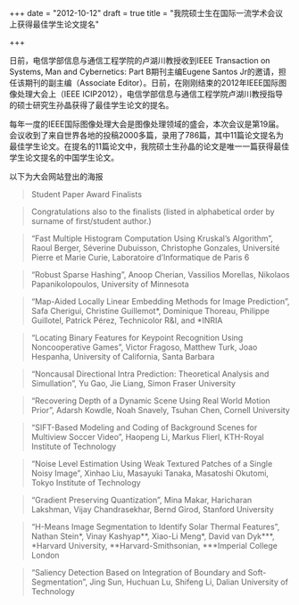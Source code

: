 +++
date = "2012-10-12"
draft = true
title = "我院硕士生在国际一流学术会议上获得最佳学生论文提名"

+++

日前，电信学部信息与通信工程学院的卢湖川教授收到IEEE Transaction on Systems, Man and Cybernetics: Part B期刊主编Eugene Santos Jr的邀请，担任该期刊的副主编（Associate Editor）。日前，在刚刚结束的2012年IEEE国际图像处理大会上（IEEE ICIP2012），电信学部信息与通信工程学院卢湖川教授指导的硕士研究生孙晶获得了最佳学生论文的提名。

每年一度的IEEE国际图像处理大会是图像处理领域的盛会，本次会议是第19届。会议收到了来自世界各地的投稿2000多篇，录用了786篇，其中11篇论文提名为最佳学生论文。在提名的11篇论文中，我院硕士生孙晶的论文是唯一一篇获得最佳学生论文提名的中国学生论文。

以下为大会网站登出的海报

>Student Paper Award Finalists

>Congratulations also to the finalists (listed in alphabetical order by surname of first/student author.)

>“Fast Multiple Histogram Computation Using Kruskal’s Algorithm”, Raoul Berger, Séverine Dubuisson, Christophe Gonzales, Université Pierre et Marie Curie, Laboratoire d’Informatique de Paris 6

>“Robust Sparse Hashing”, Anoop Cherian, Vassilios Morellas, Nikolaos Papanikolopoulos, University of Minnesota

>“Map-Aided Locally Linear Embedding Methods for Image Prediction”, Safa Cherigui, Christine Guillemot*, Dominique Thoreau, Philippe Guillotel, Patrick Pérez, Technicolor R&I, and *INRIA

>“Locating Binary Features for Keypoint Recognition Using Noncooperative Games”, Victor Fragoso, Matthew Turk, Joao Hespanha, University of California, Santa Barbara

>“Noncausal Directional Intra Prediction: Theoretical Analysis and Simullation”, Yu Gao, Jie Liang, Simon Fraser University

>“Recovering Depth of a Dynamic Scene Using Real World Motion Prior”, Adarsh Kowdle, Noah Snavely, Tsuhan Chen, Cornell University

>“SIFT-Based Modeling and Coding of Background Scenes for Multiview Soccer Video”, Haopeng Li, Markus Flierl, KTH-Royal Institute of Technology

>“Noise Level Estimation Using Weak Textured Patches of a Single Noisy Image”, Xinhao Liu, Masayuki Tanaka, Masatoshi Okutomi, Tokyo Institute of Technology

>“Gradient Preserving Quantization”, Mina Makar, Haricharan Lakshman, Vijay Chandrasekhar, Bernd Girod, Stanford University

>“H-Means Image Segmentation to Identify Solar Thermal Features”, Nathan Stein*, Vinay Kashyap**, Xiao-Li Meng*, David van Dyk***, *Harvard University, **Harvard-Smithsonian, ***Imperial College London

>“Saliency Detection Based on Integration of Boundary and Soft-Segmentation”, Jing Sun, Huchuan Lu, Shifeng Li, Dalian University of Technology